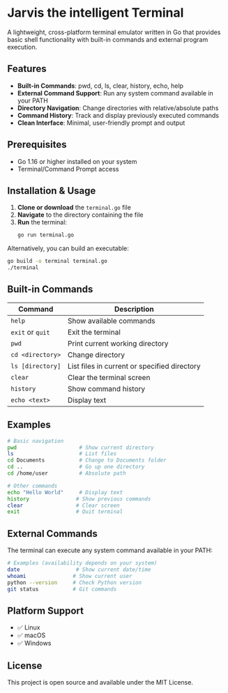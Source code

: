 # Jarvis the intelligent Terminal

A lightweight, cross-platform terminal emulator written in Go that provides basic shell functionality with built-in commands and external program execution.

## Features

- **Built-in Commands**: pwd, cd, ls, clear, history, echo, help
- **External Command Support**: Run any system command available in your PATH
- **Directory Navigation**: Change directories with relative/absolute paths
- **Command History**: Track and display previously executed commands
- **Clean Interface**: Minimal, user-friendly prompt and output

## Prerequisites
- Go 1.16 or higher installed on your system
- Terminal/Command Prompt access

## Installation & Usage

1. **Clone or download** the `terminal.go` file
2. **Navigate** to the directory containing the file
3. **Run** the terminal:
   ```bash
   go run terminal.go
   ```

Alternatively, you can build an executable:
```bash
go build -o terminal terminal.go
./terminal
```

## Built-in Commands

| Command | Description |
|---------|-------------|
| `help` | Show available commands |
| `exit` or `quit` | Exit the terminal |
| `pwd` | Print current working directory |
| `cd <directory>` | Change directory |
| `ls [directory]` | List files in current or specified directory |
| `clear` | Clear the terminal screen |
| `history` | Show command history |
| `echo <text>` | Display text |

## Examples

```bash
# Basic navigation
pwd                    # Show current directory
ls                     # List files
cd Documents           # Change to Documents folder
cd ..                  # Go up one directory
cd /home/user          # Absolute path

# Other commands
echo "Hello World"     # Display text
history               # Show previous commands
clear                 # Clear screen
exit                  # Quit terminal
```

## External Commands

The terminal can execute any system command available in your PATH:
```bash
# Examples (availability depends on your system)
date                  # Show current date/time
whoami               # Show current user
python --version     # Check Python version
git status           # Git commands
```

## Platform Support

- ✅ Linux
- ✅ macOS  
- ✅ Windows

## License

This project is open source and available under the MIT License.
